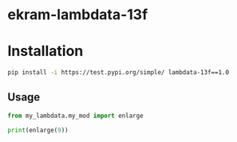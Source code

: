 # ekram-lambdata-13f

# Installation

```sh
pip install -i https://test.pypi.org/simple/ lambdata-13f==1.0
```

## Usage

```py
from my_lambdata.my_mod import enlarge

print(enlarge(9))
```